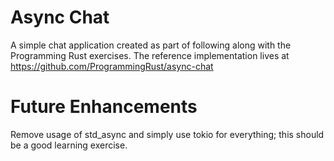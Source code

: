 # Async Chat

A simple chat application created as part of following along with the Programming Rust exercises.
The reference implementation lives at https://github.com/ProgrammingRust/async-chat

# Future Enhancements

Remove usage of std_async and simply use tokio for everything; this should be a good learning exercise.